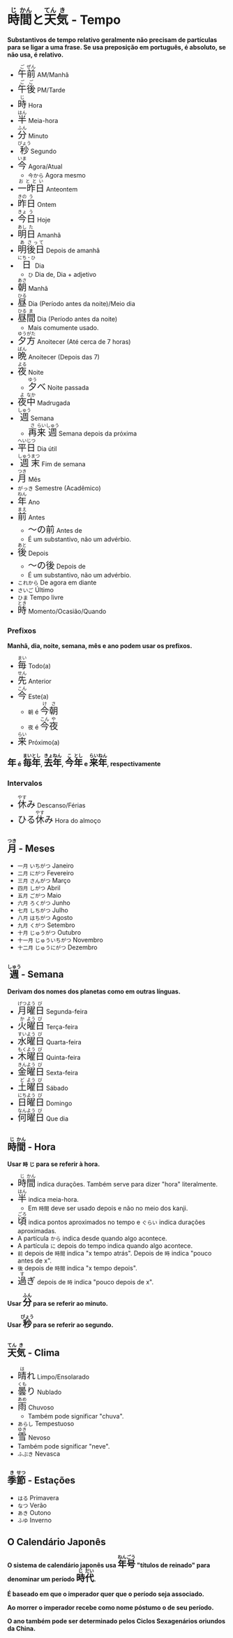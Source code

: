 # <ruby>時<rt>じ</rt>間<rt>かん</rt></ruby>と<ruby>天<rt>てん</rt>気<rt>き</rt></ruby> - Tempo

**Substantivos de tempo relativo geralmente não precisam de partículas para se ligar a uma frase. Se usa preposição em português, é absoluto, se não usa, é relativo.**

-   <font size="5"><code><ruby>午<rt>ご</rt>前<rt>ぜん</rt></ruby></code></font> AM/Manhã
-   <font size="5"><code><ruby>午<rt>ご</rt>後<rt>ご</rt></ruby></code></font> PM/Tarde
-   <font size="5"><code><ruby>時<rt>じ</rt></ruby></code></font> Hora
-   <font size="5"><code><ruby>半<rt>はん</rt></ruby></code></font> Meia-hora
-   <font size="5"><code><ruby>分<rt>ふん</rt></ruby></code></font> Minuto
-   <font size="5"><code><ruby>秒<rt>びょう</rt></ruby></code></font> Segundo
-   <font size="5"><code><ruby>今<rt>いま</rt></ruby></code></font> Agora/Atual
    -   `今から` Agora mesmo
-   <font size="5"><code><ruby>一昨日<rt>おととい</rt></ruby></code></font> Anteontem
-   <font size="5"><code><ruby>昨<rt>きの</rt>日<rt>う</rt></ruby></code></font> Ontem
-   <font size="5"><code><ruby>今<rt>きょ</rt>日<rt>う</rt></ruby></code></font> Hoje
-   <font size="5"><code><ruby>明<rt>あし</rt>日<rt>た</rt></ruby></code></font> Amanhã
-   <font size="5"><code><ruby>明<rt>あ</rt>後日<rt>さって</rt></ruby></code></font> Depois de amanhã
-   <font size="5"><code><ruby>日<rt>にち・ひ</rt></ruby></code></font> Dia
    -   `ひ` Dia de, Dia + adjetivo
-   <font size="5"><code><ruby>朝<rt>あさ</rt></ruby></code></font> Manhã
-   <font size="5"><code><ruby>昼<rt>ひる</rt></ruby></code></font> Dia (Período antes da noite)/Meio dia
-   <font size="5"><code><ruby>昼<rt>ひる</rt>間<rt>ま</rt></ruby></code></font> Dia (Período antes da noite)
    -   Mais comumente usado.
-   <font size="5"><code><ruby>夕<rt>ゆう</rt>方<rt>がた</rt></ruby></code></font> Anoitecer (Até cerca de 7 horas)
-   <font size="5"><code><ruby>晩<rt>ばん</rt></ruby></code></font> Anoitecer (Depois das 7)
-   <font size="5"><code><ruby>夜<rt>よる</rt></ruby></code></font> Noite
    -   <font size="5"><code><ruby>夕<rt>ゆう</rt></ruby>べ</code></font> Noite passada
-   <font size="5"><code><ruby>夜<rt>よ</rt>中<rt>なか</rt></ruby></code></font> Madrugada
-   <font size="5"><code><ruby>週<rt>しゅう</rt></ruby></code></font> Semana
    -   <font size="5"><code><ruby>再<rt>さ</rt>来<rt>らい</rt>週<rt>しゅう</rt></ruby></code></font> Semana depois da próxima
-   <font size="5"><code><ruby>平<rt>へい</rt>日<rt>じつ</rt></ruby></code></font> Dia útil
-   <font size="5"><code><ruby>週<rt>しゅう</rt>末<rt>まつ</rt></ruby></code></font> Fim de semana
-   <font size="5"><code><ruby>月<rt>つき</rt></ruby></code></font> Mês
-   `がっき` Semestre (Acadêmico)
-   <font size="5"><code><ruby>年<rt>ねん</rt></ruby></code></font> Ano
-   <font size="5"><code><ruby>前<rt>まえ</rt></ruby></code></font> Antes
    -   <font size="5"><code><ruby>～の前</ruby></code></font> Antes de
    -   É um substantivo, não um advérbio.
-   <font size="5"><code><ruby>後<rt>あと</rt></ruby></code></font> Depois
    -   <font size="5"><code><ruby>～の後</ruby></code></font> Depois de
    -   É um substantivo, não um advérbio.
-   `これから` De agora em diante
-   `さいご` Último
-   `ひま` Tempo livre
-   <font size="5"><code><ruby>時<rt>とき</rt></ruby></code></font> Momento/Ocasião/Quando

### Prefixos

**Manhã, dia, noite, semana, mês e ano podem usar os prefixos.**

-   <font size="5"><code><ruby>毎<rt>まい</rt></ruby></code></font> Todo(a)
-   <font size="5"><code><ruby>先<rt>せん</rt></ruby></code></font> Anterior
-   <font size="5"><code><ruby>今<rt>こん</rt></ruby></code></font> Este(a)
    -   `朝` é <font size="5"><code><ruby>今<rt>け</rt>朝<rt>さ</rt></ruby></code></font>
    -   `夜` é <font size="5"><code><ruby>今<rt>こん</rt>夜<rt>や</rt></ruby></code></font>
-   <font size="5"><code><ruby>来<rt>らい</rt></ruby></code></font> Próximo(a)

**<font size=5>`年`</font> é <font size="5"><code><ruby>毎<rt>まい</rt>年<rt>とし</rt></ruby></code></font>, <font size="5"><code><ruby>去<rt>きょ</rt>年<rt>ねん</rt></ruby></code></font>, <font size="5"><code><ruby>今<rt>こ</rt>年<rt>とし</rt></ruby></code></font> e <font size="5"><code><ruby>来<rt>らい</rt>年<rt>ねん</rt></ruby></code></font>, respectivamente**

### Intervalos

-   <font size="5"><code><ruby>休<rt>やす</rt></ruby>み</code></font> Descanso/Férias
-   <font size="5"><code>ひる<ruby>休<rt>やす</rt></ruby>み</code></font> Hora do almoço

## <ruby>月<rt>つき</rt></ruby> - Meses

-   `一月` `いちがつ` Janeiro
-   `二月` `にがつ` Fevereiro
-   `三月` `さんがつ` Março
-   `四月` `しがつ` Abril
-   `五月` `ごがつ` Maio
-   `六月` `ろくがつ` Junho
-   `七月` `しちがつ` Julho
-   `八月` `はちがつ` Agosto
-   `九月` `くがつ` Setembro
-   `十月` `じゅうがつ` Outubro
-   `十一月` `じゅういちがつ` Novembro
-   `十二月` `じゅうにがつ` Dezembro

## <ruby>週<rt>しゅう</rt></ruby> - Semana

**Derivam dos nomes dos planetas como em outras línguas.**

-   <font size="5"><code><ruby>月<rt>げつ</rt>曜<rt>よう</rt>日<rt>び</rt></ruby></code></font> Segunda-feira
-   <font size="5"><code><ruby>火<rt>か</rt>曜<rt>よう</rt>日<rt>び</rt></ruby></code></font> Terça-feira
-   <font size="5"><code><ruby>水<rt>すい</rt>曜<rt>よう</rt>日<rt>び</rt></ruby></code></font> Quarta-feira
-   <font size="5"><code><ruby>木<rt>もく</rt>曜<rt>よう</rt>日<rt>び</rt></ruby></code></font> Quinta-feira
-   <font size="5"><code><ruby>金<rt>きん</rt>曜<rt>よう</rt>日<rt>び</rt></ruby></code></font> Sexta-feira
-   <font size="5"><code><ruby>土<rt>ど</rt>曜<rt>よう</rt>日<rt>び</rt></ruby></code></font> Sábado
-   <font size="5"><code><ruby>日<rt>にち</rt>曜<rt>よう</rt>日<rt>び</rt></ruby></code></font> Domingo
-   <font size="5"><code><ruby>何<rt>なん</rt>曜<rt>よう</rt>日<rt>び</rt></ruby></code></font> Que dia

## <ruby>時<rt>じ</rt>間<rt>かん</rt></ruby> - Hora

**Usar `時` `じ` para se referir à hora.**

-   <font size="5"><code><ruby>時<rt>じ</rt>間<rt>かん</rt></ruby></code></font> indica durações. Também serve para dizer "hora" literalmente.
-   <font size="5"><code><ruby>半<rt>はん</rt></ruby></code></font> indica meia-hora.
    -   Em `時間` deve ser usado depois e não no meio dos kanji.
-   <font size="5"><code><ruby>頃<rt>ごろ</rt></ruby></code></font> indica pontos aproximados no tempo e `ぐらい` indica durações aproximadas.
-   A partícula `から` indica desde quando algo acontece.
-   A partícula `に` depois do tempo indica quando algo acontece.
-   `前` depois de `時間` indica "x tempo atrás". Depois de `時` indica "pouco antes de x".
-   `後` depois de `時間` indica "x tempo depois".
-   <font size="5"><code><ruby>過<rt>す</rt></ruby>ぎ</code></font> depois de `時` indica "pouco depois de x".

**Usar <font size="5"><code><ruby>分<rt>ふん</rt></ruby></code></font> para se referir ao minuto.**

**Usar <font size="5"><code><ruby>秒<rt>びょう</rt></ruby></code></font> para se referir ao segundo.**

## <ruby>天<rt>てん</rt>気<rt>き</rt></ruby> - Clima

-   <font size="5"><code><ruby>晴<rt>は</rt></ruby>れ</code></font> Limpo/Ensolarado
-   <font size="5"><code><ruby>曇<rt>くも</rt></ruby>り</code></font> Nublado
-   <font size="5"><code><ruby>雨<rt>あめ</rt></ruby></code></font> Chuvoso
    -   Também pode significar "chuva".
-   `あらし` Tempestuoso
-   <font size="5"><code><ruby>雪<rt>ゆき</rt></ruby></code></font> Nevoso
-   Também pode significar "neve".
-   `ふぶき` Nevasca

## <ruby>季<rt>き</rt>節<rt>せつ</rt></ruby> - Estações

-   `はる` Primavera
-   `なつ` Verão
-   `あき` Outono
-   `ふゆ` Inverno

## O Calendário Japonês

**O sistema de calendário japonês usa <font size="5"><code><ruby>年<rt>ねん</rt>号<rt>ごう</rt></ruby></code></font> "títulos de reinado" para denominar um período <font size="5"><code><ruby>時<rt>じ</rt>代<rt>だい</rt></ruby></code></font>.**

**É baseado em que o imperador quer que o período seja associado.**

**Ao morrer o imperador recebe como nome póstumo o de seu período.**

**O ano também pode ser determinado pelos Ciclos Sexagenários oriundos da China.**
